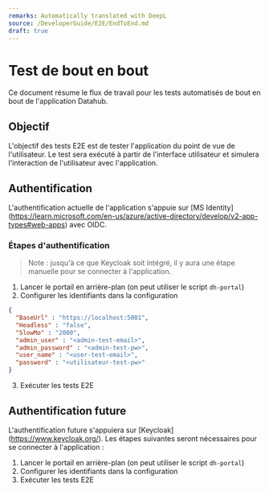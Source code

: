 ```yaml
---
remarks: Automatically translated with DeepL
source: /DeveloperGuide/E2E/EndToEnd.md
draft: true
---
```


# Test de bout en bout

Ce document résume le flux de travail pour les tests automatisés de bout en bout de l'application Datahub.

## Objectif

L'objectif des tests E2E est de tester l'application du point de vue de l'utilisateur. Le test sera exécuté à partir de l'interface utilisateur et simulera l'interaction de l'utilisateur avec l'application.

## Authentification

L'authentification actuelle de l'application s'appuie sur [MS Identity] (https://learn.microsoft.com/en-us/azure/active-directory/develop/v2-app-types#web-apps) avec OIDC.


### Étapes d'authentification

> Note : jusqu'à ce que Keycloak soit intégré, il y aura une étape manuelle pour se connecter à l'application.

1. Lancer le portail en arrière-plan (on peut utiliser le script `dh-portal`)
1. Configurer les identifiants dans la configuration
```json
{
  "BaseUrl" : "https://localhost:5001",
  "Headless" : "false",
  "SlowMo" : "2000",
  "admin_user" : "<admin-test-email>",
  "admin_password" : "<admin-test-pw>",
  "user_name" : "<user-test-email>",
  "password" : "<utilisateur-test-pw>"
}
```
3. Exécuter les tests E2E


## Authentification future

L'authentification future s'appuiera sur [Keycloak] (https://www.keycloak.org/). Les étapes suivantes seront nécessaires pour se connecter à l'application :

1. Lancer le portail en arrière-plan (on peut utiliser le script `dh-portal`)
1. Configurer les identifiants dans la configuration
1. Exécuter les tests E2E
